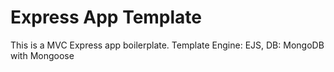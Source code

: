 # Express App Template

This is a MVC Express app boilerplate. Template Engine: EJS, DB: MongoDB with Mongoose
